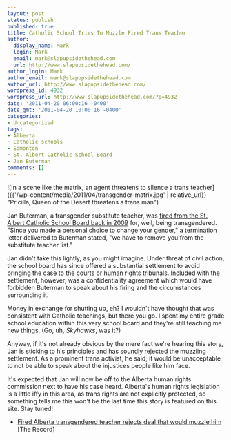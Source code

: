 ```yaml
---
layout: post
status: publish
published: true
title: Catholic School Tries To Muzzle Fired Trans Teacher
author:
  display_name: Mark
  login: Mark
  email: mark@slapupsidethehead.com
  url: http://www.slapupsidethehead.com/
author_login: Mark
author_email: mark@slapupsidethehead.com
author_url: http://www.slapupsidethehead.com/
wordpress_id: 4932
wordpress_url: http://www.slapupsidethehead.com/?p=4932
date: '2011-04-20 06:00:16 -0400'
date_gmt: '2011-04-20 10:00:16 -0400'
categories:
- Uncategorized
tags:
- Alberta
- Catholic schools
- Edmonton
- St. Albert Catholic School Board
- Jan Buterman
comments: []
---
```

![In a scene like the matrix, an agent threatens to silence a trans teacher]({{'/wp-content/media/2011/04/transgender-matrix.jpg' | relative_url}} "Pricilla, Queen of the Desert threatens a trans man")

Jan Buterman, a transgender substitute teacher, was [fired from the St. Albert Catholic School Board back in 2009](http://www.slapupsidethehead.com/2009/10/teacher-fired-over-gender-identity/ "Teacher Fired Over Gender Identity") for, well, being transgendered. "Since you made a personal choice to change your gender," a termination letter delivered to Buterman stated, "we have to remove you from the substitute teacher list."

Jan didn't take this lightly, as you might imagine. Under threat of civil action, the school board has since offered a substantial settlement to avoid bringing the case to the courts or human rights tribunals. Included with the settlement, however, was a confidentiality agreement which would have forbidden Buterman to speak about his firing and the circumstances surrounding it.

Money in exchange for shutting up, eh? I wouldn't have thought that was consistent with Catholic teachings, but there you go. I spent my entire grade school education within this very school board and they're still teaching me new things. (Go, uh, _Skyhawks_, was it?)

Anyway, if it's not already obvious by the mere fact we're hearing this story, Jan is sticking to his principles and has soundly rejected the muzzling settlement. As a prominent trans activist, he said, it would be unacceptable to not be able to speak about the injustices people like him face.

It's expected that Jan will now be off to the Alberta human rights commission next to have his case heard. Alberta's human rights legislation is a little iffy in this area, as trans rights are not explicitly protected, so something tells me this won't be the last time this story is featured on this site. Stay tuned!

- [Fired Alberta transgendered teacher rejects deal that would muzzle him](http://www.therecord.com/news/canada/article/514775--fired-alberta-transgendered-teacher-rejects-deal-that-would-muzzle-him) [The Record]
